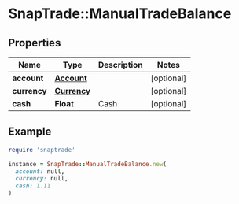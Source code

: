 # SnapTrade::ManualTradeBalance

## Properties

| Name | Type | Description | Notes |
| ---- | ---- | ----------- | ----- |
| **account** | [**Account**](Account.md) |  | [optional] |
| **currency** | [**Currency**](Currency.md) |  | [optional] |
| **cash** | **Float** | Cash | [optional] |

## Example

```ruby
require 'snaptrade'

instance = SnapTrade::ManualTradeBalance.new(
  account: null,
  currency: null,
  cash: 1.11
)
```

